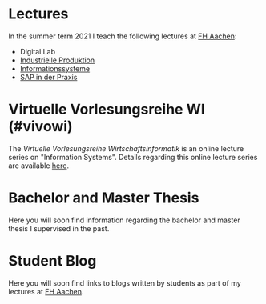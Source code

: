 # Lectures
In the summer term 2021 I teach the following lectures at [FH Aachen](https://www.fh-aachen.de):

- Digital Lab
- [Industrielle Produktion](/teaching/industrielle_produktion)
- [Informationssysteme](/teaching/informationssysteme)
- [SAP in der Praxis](/teaching/sap_in_der_praxis)

# Virtuelle Vorlesungsreihe WI (#vivowi)

The *Virtuelle Vorlesungsreihe Wirtschaftsinformatik* is an online lecture series on "Information Systems". Details
regarding this online lecture series are available [here](https://taxxas.com/d.php?id=vvwi). 


# Bachelor and Master Thesis
Here you will soon find information regarding the bachelor and master thesis I supervised in the past. 

# Student Blog
Here you will soon find links to blogs written by students as part of my lectures at [FH Aachen](https://www.fh-aachen.de).

